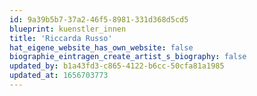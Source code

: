```yaml
---
id: 9a39b5b7-37a2-46f5-8981-331d368d5cd5
blueprint: kuenstler_innen
title: 'Riccarda Russo'
hat_eigene_website_has_own_website: false
biographie_eintragen_create_artist_s_biography: false
updated_by: b1a43fd3-c865-4122-b6cc-50cfa81a1985
updated_at: 1656703773
---
```

